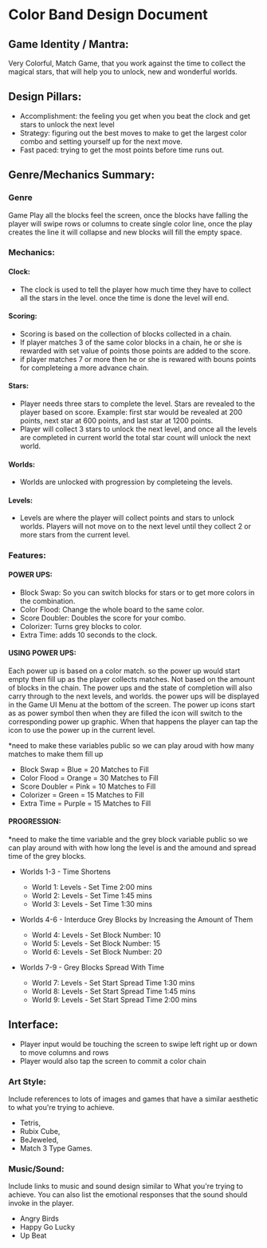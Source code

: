 # Color Band Design Document

## Game Identity / Mantra: 
Very Colorful, Match Game, that you work against the time to collect the magical stars, that will help you to unlock, new and wonderful worlds. 

## Design Pillars:
- Accomplishment: the feeling you get when you beat the clock and get stars to unlock the next level
- Strategy: figuring out the best moves to make to get the largest color combo and setting yourself up for the next move.  
- Fast paced: trying to get the most points before time runs out. 

## Genre/Mechanics Summary:

### Genre

Game Play all the blocks feel the screen, once the blocks have falling the player will swipe rows or columns to create single color line, once the play creates the line it will collapse and new blocks will fill the empty space.

### Mechanics:

#### Clock:
- The clock is used to tell the player how much time they have to collect all the stars in the level. once the time is done the level     will end.
#### Scoring:
- Scoring is based on the collection of blocks collected in a chain.
- If player matches 3 of the same color blocks in a chain, he or she is rewarded with set value of points those points are added to the score.
- if player matches 7 or more then he or she is rewared with bouns points for completeing a more advance chain. 

#### Stars:
- Player needs three stars to complete the level. Stars are revealed to the player based on score. Example: first star would be revealed   at 200 points, next star at 600 points, and last star at 1200 points. 
- Player will collect 3 stars to unlock the next level, and once all the levels are completed in current world the total star count will   unlock the next world.
#### Worlds:
- Worlds are unlocked with progression by completeing the levels.

#### Levels:
- Levels are where the player will collect points and stars to unlock worlds. Players will not move on to the next level until they       collect 2 or more stars from the current level.

### Features: 

#### POWER UPS:
- Block Swap: So you can switch blocks for stars or to get more colors in the combination.
- Color Flood: Change the whole board to the same color. 
- Score Doubler: Doubles the score for your combo.
- Colorizer: Turns grey blocks to color.
- Extra Time: adds 10 seconds to the clock.

#### USING POWER UPS:

Each power up is based on a color match. so the power up would start empty then fill up as the player collects matches. Not based on     the amount of blocks in the chain. The power ups and the state of completion will also carry through to the next levels, and worlds.     the power ups will be displayed in the Game UI Menu at the bottom of the screen. The power up icons start as as power symbol then when they are filled the icon will switch to the corresponding power up graphic. When that happens the player can tap the icon to use the power up in the current level.  


  *need to make these variables public so we can play aroud with how many matches to make them fill up
  
  - Block Swap = Blue = 20 Matches to Fill
  - Color Flood = Orange = 30 Matches to Fill
  - Score Doubler = Pink = 10 Matches to Fill
  - Colorizer = Green = 15 Matches to Fill
  - Extra Time = Purple = 15 Matches to Fill
  
  
#### PROGRESSION:
*need to make the time variable and the grey block variable public so we can play around with with how long the level is and the amound and spread time of the grey blocks.

- Worlds 1-3 - Time Shortens
  - World 1: Levels - Set Time 2:00 mins
  - World 2: Levels - Set Time 1:45 mins
  - World 3: Levels - Set Time 1:30 mins
  
- Worlds 4-6 - Interduce Grey Blocks by Increasing the Amount of Them
  - World 4: Levels - Set Block Number: 10
  - World 5: Levels - Set Block Number: 15
  - World 6: Levels - Set Block Number: 20
  
- Worlds 7-9 - Grey Blocks Spread With Time
  - World 7: Levels - Set Start Spread Time 1:30 mins
  - World 8: Levels - Set Start Spread Time 1:45 mins
  - World 9: Levels - Set Start Spread Time 2:00 mins
  
## Interface: 
- Player input would be touching the screen to swipe left right up or down to move columns and rows
- Player would also tap the screen to commit a color chain 

### Art Style: 
Include references to lots of images and games that have a similar aesthetic to what you're trying to achieve. 

- Tetris, 
- Rubix Cube, 
- BeJeweled, 
- Match 3 Type Games.

### Music/Sound: 
Include links to music and sound design similar to What you're trying to achieve. You can also list the emotional responses that the sound should invoke in the player.

- Angry Birds
- Happy Go Lucky
- Up Beat
